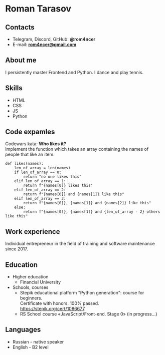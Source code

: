 # Roman Tarasov

## Contacts
* Telegram, Discord, GitHub: **@rom4ncer**
* E-mail: **rom4ncer@gmail.com**

## About me
I persistently master Frontend and Python. I dance and play tennis.

## Skills
* HTML
* CSS
* JS
* Python

## Code expamles
Codewars kata: **Who likes it?**<br>
Implement the function which takes an array containing the names of people that like an item.
```
def likes(names):
    len_of_array = len(names)
    if len_of_array == 0:
        return "no one likes this"
    elif len_of_array == 1:
        return f"{names[0]} likes this"
    elif len_of_array == 2:
        return f"{names[0]} and {names[1]} like this"
    elif len_of_array == 3:
        return f"{names[0]}, {names[1]} and {names[2]} like this"
    else:
        return f"{names[0]}, {names[1]} and {len_of_array - 2} others like this"
```

## Work experience
Individual entrepreneur in the field of training and software maintenance since 2017. 

## Education
* Higher education
  + Financial University
* Schools, courses
  + Stepik educational platform "Python generation": course for beginners.<br> 
    Certificate with honors. 100% passed. https://stepik.org/cert/1086677.
  + RS School course «JavaScript/Front-end. Stage 0» (in progress...)

## Languages
* Russian - native speaker
* English - B2 level